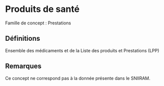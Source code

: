 # Produits de santé 
<!-- SPDX-License-Identifier: MPL-2.0 -->

Famille de concept : Prestations

## Définitions

Ensemble des médicaments et de la Liste des produits et Prestations (LPP)

## Remarques

Ce concept ne correspond pas à la donnée présente dans le SNIIRAM.

